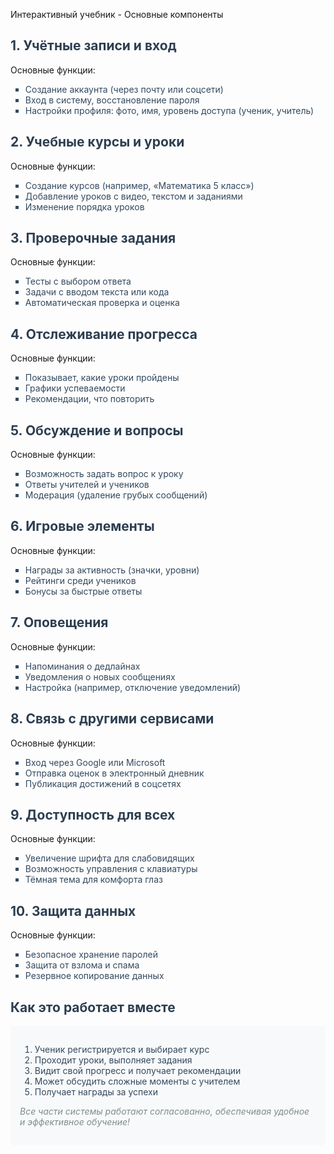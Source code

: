 Интерактивный учебник - Основные компоненты
<h2 style="color: #2c3e50;">1. Учётные записи и вход</h2>
Основные функции:

<ul style="color: #34495e; list-style-type: square;"> <li>Создание аккаунта (через почту или соцсети)</li> <li>Вход в систему, восстановление пароля</li> <li>Настройки профиля: фото, имя, уровень доступа (ученик, учитель)</li> </ul>
<h2 style="color: #2c3e50;">2. Учебные курсы и уроки</h2>
Основные функции:

<ul style="color: #34495e; list-style-type: square;"> <li>Создание курсов (например, «Математика 5 класс»)</li> <li>Добавление уроков с видео, текстом и заданиями</li> <li>Изменение порядка уроков</li> </ul>
<h2 style="color: #2c3e50;">3. Проверочные задания</h2>
Основные функции:

<ul style="color: #34495e; list-style-type: square;"> <li>Тесты с выбором ответа</li> <li>Задачи с вводом текста или кода</li> <li>Автоматическая проверка и оценка</li> </ul>
<h2 style="color: #2c3e50;">4. Отслеживание прогресса</h2>
Основные функции:

<ul style="color: #34495e; list-style-type: square;"> <li>Показывает, какие уроки пройдены</li> <li>Графики успеваемости</li> <li>Рекомендации, что повторить</li> </ul>
<h2 style="color: #2c3e50;">5. Обсуждение и вопросы</h2>
Основные функции:

<ul style="color: #34495e; list-style-type: square;"> <li>Возможность задать вопрос к уроку</li> <li>Ответы учителей и учеников</li> <li>Модерация (удаление грубых сообщений)</li> </ul>
<h2 style="color: #2c3e50;">6. Игровые элементы</h2>
Основные функции:

<ul style="color: #34495e; list-style-type: square;"> <li>Награды за активность (значки, уровни)</li> <li>Рейтинги среди учеников</li> <li>Бонусы за быстрые ответы</li> </ul>
<h2 style="color: #2c3e50;">7. Оповещения</h2>
Основные функции:

<ul style="color: #34495e; list-style-type: square;"> <li>Напоминания о дедлайнах</li> <li>Уведомления о новых сообщениях</li> <li>Настройка (например, отключение уведомлений)</li> </ul>
<h2 style="color: #2c3e50;">8. Связь с другими сервисами</h2>
Основные функции:

<ul style="color: #34495e; list-style-type: square;"> <li>Вход через Google или Microsoft</li> <li>Отправка оценок в электронный дневник</li> <li>Публикация достижений в соцсетях</li> </ul>
<h2 style="color: #2c3e50;">9. Доступность для всех</h2>
Основные функции:

<ul style="color: #34495e; list-style-type: square;"> <li>Увеличение шрифта для слабовидящих</li> <li>Возможность управления с клавиатуры</li> <li>Тёмная тема для комфорта глаз</li> </ul>
<h2 style="color: #2c3e50;">10. Защита данных</h2>
Основные функции:

<ul style="color: #34495e; list-style-type: square;"> <li>Безопасное хранение паролей</li> <li>Защита от взлома и спама</li> <li>Резервное копирование данных</li> </ul>
<h2 style="color: #2c3e50;">Как это работает вместе</h2>
<div style="background-color: #f8f9fa; padding: 15px; border-radius: 5px;"> <ol style="color: #34495e;"> <li>Ученик регистрируется и выбирает курс</li> <li>Проходит уроки, выполняет задания</li> <li>Видит свой прогресс и получает рекомендации</li> <li>Может обсудить сложные моменты с учителем</li> <li>Получает награды за успехи</li> </ol> <p style="color: #7f8c8d; font-style: italic;">Все части системы работают согласованно, обеспечивая удобное и эффективное обучение!</p> </div>
